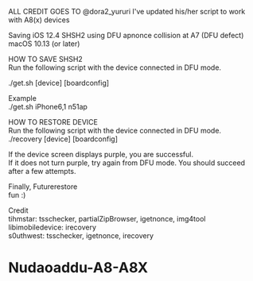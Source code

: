 ALL CREDIT GOES TO @dora2_yururi
I've updated his/her script to work with A8(x) devices

Saving iOS 12.4 SHSH2 using DFU apnonce collision at A7 (DFU defect)  
macOS 10.13 (or later)  
  
HOW TO SAVE SHSH2    
Run the following script with the device connected in DFU mode.  

./get.sh [device] [boardconfig]  

Example  
./get.sh iPhone6,1 n51ap  


HOW TO RESTORE DEVICE  
Run the following script with the device connected in DFU mode.  
./recovery [device] [boardconfig]  
  
If the device screen displays purple, you are successful.  
If it does not turn purple, try again from DFU mode. You should succeed after a few attempts.  

Finally, Futurerestore  
fun :)  

Credit  
tihmstar: tsschecker, partialZipBrowser, igetnonce, img4tool  
libimobiledevice: irecovery  
s0uthwest: tsschecker, igetnonce, irecovery  
# Nudaoaddu-A8-A8X
